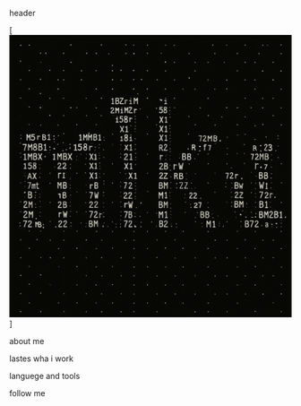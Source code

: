 header

[![Header](https://github.com/DarlingMiku/DarlingMiku/blob/main/assets/header.png)]

about me

lastes wha i work

languege and tools

follow me
